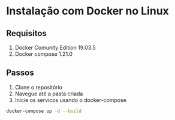 # Instalação com Docker no Linux

## Requisitos

1. Docker Comunity Edition 19.03.5
2. Docker compose 1.21.0

## Passos

1. Clone o repositório
2. Navegue até a pasta criada
3. Inicie os servicos usando o docker-compose

```sh
docker-compose up -d --build
```
